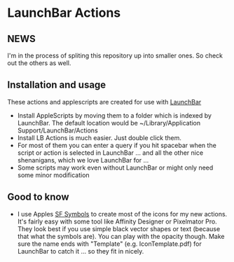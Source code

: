 # LaunchBar Actions

## NEWS 
I'm in the process of spliting this repository up into smaller ones. So check out the others as well. 

## Installation and usage
These actions and applescripts are created for use with [LaunchBar](http://www.obdev.at/products/launchbar/)
- Install AppleScripts by moving them to a folder which is indexed by LaunchBar. The default location would be ~/Library/Application Support/LaunchBar/Actions
- Install LB Actions is much easier. Just double click them.
- For most of them you can enter a query if you hit spacebar when the script or action is selected in LaunchBar … and all the other nice shenanigans, which we love LaunchBar for … 
- Some scripts may work even without LaunchBar or might only need some minor modification

## Good to know
- I use Apples [SF Symbols](https://developer.apple.com/sf-symbols/) to create most of the icons for my new actions. It's fairly easy with some tool like Affinity Designer or Pixelmator Pro. They look best if you use simple black vector shapes or text (because that what the symbols are). You can play with the opacity though. Make sure the name ends with "Template" (e.g. IconTemplate.pdf) for LaunchBar to catch it … so they fit in nicely.